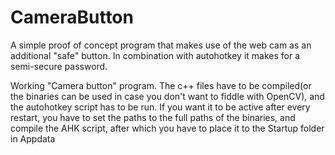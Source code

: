 # CameraButton
A simple proof of concept program that makes use of the web cam as an additional "safe" button. In combination with autohotkey it makes for a semi-secure password.

Working "Camera button" program. The c++ files have to be compiled(or the binaries can be used in case you don't want to fiddle with OpenCV), and the autohotkey script has to be run.
If you want it to be active after every restart, you have to set the paths to the full paths of the binaries, and compile the AHK script, after which you have to place it to the Startup folder in Appdata
